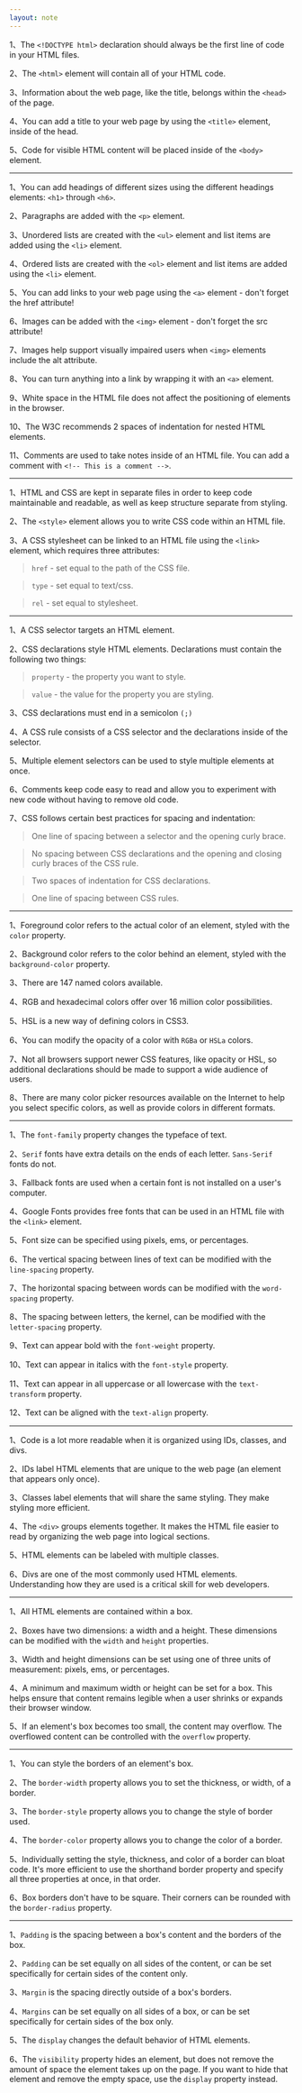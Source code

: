 ```yaml
---
layout: note
---
```



1、The `<!DOCTYPE html>` declaration should always be the first line of code in your HTML files.

2、The `<html>` element will contain all of your HTML code.

3、Information about the web page, like the title, belongs within the `<head>` of the page.

4、You can add a title to your web page by using the `<title>` element, inside of the head.

5、Code for visible HTML content will be placed inside of the `<body>` element.

---

1、You can add headings of different sizes using the different headings elements: `<h1>` through `<h6>`.

2、Paragraphs are added with the `<p>` element.

3、Unordered lists are created with the `<ul>` element and list items are added using the `<li>` element.

4、Ordered lists are created with the `<ol>` element and list items are added using the `<li>` element.

5、You can add links to your web page using the `<a>` element - don't forget the href attribute!

6、Images can be added with the `<img>` element - don't forget the src attribute!

7、Images help support visually impaired users when `<img>` elements include the alt attribute.

8、You can turn anything into a link by wrapping it with an `<a>` element.

9、White space in the HTML file does not affect the positioning of elements in the browser.

10、The W3C recommends 2 spaces of indentation for nested HTML elements.

11、Comments are used to take notes inside of an HTML file. You can add a comment with `<!-- This is a comment -->`.

---

1、HTML and CSS are kept in separate files in order to keep code maintainable and readable, as well as keep structure separate from styling.

2、The `<style>` element allows you to write CSS code within an HTML file.

3、A CSS stylesheet can be linked to an HTML file using the `<link>` element, which requires three attributes:

> `href` - set equal to the path of the CSS file.

> `type` - set equal to text/css.

> `rel` - set equal to stylesheet.

---

1、A CSS selector targets an HTML element.

2、CSS declarations style HTML elements. Declarations must contain the following two things:

> `property` - the property you want to style.

> `value` - the value for the property you are styling.

3、CSS declarations must end in a semicolon `(;)`

4、A CSS rule consists of a CSS selector and the declarations inside of the selector.

5、Multiple element selectors can be used to style multiple elements at once.

6、Comments keep code easy to read and allow you to experiment with new code without having to remove old code.

7、CSS follows certain best practices for spacing and indentation:

> One line of spacing between a selector and the opening curly brace.

> No spacing between CSS declarations and the opening and closing curly braces of the CSS rule.

> Two spaces of indentation for CSS declarations.

> One line of spacing between CSS rules.

---

1、Foreground color refers to the actual color of an element, styled with the `color` property.

2、Background color refers to the color behind an element, styled with the `background-color` property.

3、There are 147 named colors available.

4、RGB and hexadecimal colors offer over 16 million color possibilities.

5、HSL is a new way of defining colors in CSS3.

6、You can modify the opacity of a color with `RGBa` or `HSLa` colors.

7、Not all browsers support newer CSS features, like opacity or HSL, so additional declarations should be made to support a wide audience of users.

8、There are many color picker resources available on the Internet to help you select specific colors, as well as provide colors in different formats.

---

1、The `font-family` property changes the typeface of text.

2、`Serif` fonts have extra details on the ends of each letter. `Sans-Serif` fonts do not.

3、Fallback fonts are used when a certain font is not installed on a user's computer.

4、Google Fonts provides free fonts that can be used in an HTML file with the `<link>` element.

5、Font size can be specified using pixels, ems, or percentages.

6、The vertical spacing between lines of text can be modified with the `line-spacing` property.

7、The horizontal spacing between words can be modified with the `word-spacing` property.

8、The spacing between letters, the kernel, can be modified with the `letter-spacing` property.

9、Text can appear bold with the `font-weight` property.

10、Text can appear in italics with the `font-style` property.

11、Text can appear in all uppercase or all lowercase with the `text-transform` property.

12、Text can be aligned with the `text-align` property.

---

1、Code is a lot more readable when it is organized using IDs, classes, and divs.

2、IDs label HTML elements that are unique to the web page (an element that appears only once).

3、Classes label elements that will share the same styling. They make styling more efficient.

4、The `<div>` groups elements together. It makes the HTML file easier to read by organizing the web page into logical sections.

5、HTML elements can be labeled with multiple classes.

6、Divs are one of the most commonly used HTML elements. Understanding how they are used is a critical skill for web developers.

---

1、All HTML elements are contained within a box.

2、Boxes have two dimensions: a width and a height. These dimensions can be modified with the `width` and `height` properties.

3、Width and height dimensions can be set using one of three units of measurement: pixels, ems, or percentages.

4、A minimum and maximum width or height can be set for a box. This helps ensure that content remains legible when a user shrinks or expands their browser window.

5、If an element's box becomes too small, the content may overflow. The overflowed content can be controlled with the `overflow` property.

---

1、You can style the borders of an element's box.

2、The `border-width` property allows you to set the thickness, or width, of a border.

3、The `border-style` property allows you to change the style of border used.

4、The `border-color` property allows you to change the color of a border.

5、Individually setting the style, thickness, and color of a border can bloat code. It's more efficient to use the shorthand border property and specify all three properties at once, in that order.

6、Box borders don't have to be square. Their corners can be rounded with the `border-radius` property.

---

1、`Padding` is the spacing between a box's content and the borders of the box.

2、`Padding` can be set equally on all sides of the content, or can be set specifically for certain sides of the content only.

3、`Margin` is the spacing directly outside of a box's borders.

4、`Margins` can be set equally on all sides of a box, or can be set specifically for certain sides of the box only.

5、The `display` changes the default behavior of HTML elements.

6、The `visibility` property hides an element, but does not remove the amount of space the element takes up on the page. If you want to hide that element and remove the empty space, use the `display` property instead.